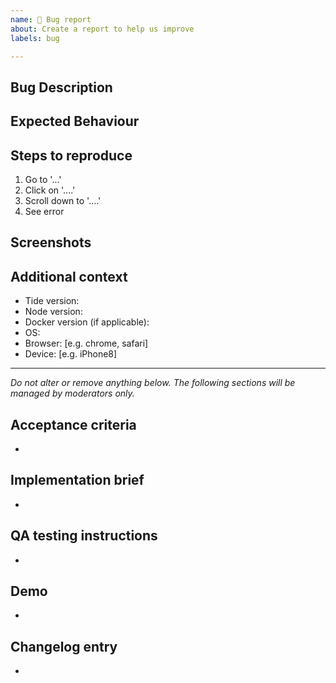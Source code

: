 ```yaml
---
name: 🐛 Bug report
about: Create a report to help us improve
labels: bug

---
```


## Bug Description

<!-- Please describe clearly and concisely what the bug is. -->

## Expected Behaviour

<!-- Please describe clearly and concisely what the expected behaviour should be. -->

## Steps to reproduce

<!-- Please provide detailed steps on how to reproduce the bug. Provide a URL where the issue can be seen on the frontend when possible. -->
1. Go to '...'
2. Click on '....'
3. Scroll down to '....'
4. See error

## Screenshots

<!-- If applicable, please add screenshots to help explain your problem. Bonus points for videos! -->

## Additional context

<!-- Please complete the following information. -->
- Tide version:
- Node version:
- Docker version (if applicable):
- OS:
- Browser: [e.g. chrome, safari]
- Device: [e.g. iPhone8]

<!-- Please add any additional information about the bug. -->

---------------

_Do not alter or remove anything below. The following sections will be managed by moderators only._

## Acceptance criteria

* <!-- One or more bullet points for acceptance criteria. -->

## Implementation brief

* <!-- One or more bullet points for how to technically resolve the issue. For significant Implementation Design, it is ok use a Google document **accessible by anyone**. -->

## QA testing instructions

* <!-- One or more bullet points to describe how to test the implementation in QA. -->

## Demo

* <!-- A video or screenshots demoing the implementation. -->

## Changelog entry

* <!-- One sentence summarizing the PR, to be used in the changelog. -->
